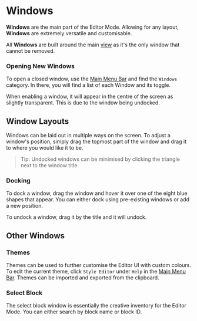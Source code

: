 # Windows

**Windows** are the main part of the Editor Mode. Allowing for any layout, **Windows** are extremely versatile and customisable.

All **Windows** are built around the main [view](views.md) as it's the only window that cannot be removed.

### Opening New Windows

To open a closed window, use the [Main Menu Bar](/editor/mainmenubar.md) and find the `Windows` category. In there, you will find a list of each Window and its toggle.

When enabling a window, it will appear in the centre of the screen as slightly transparent. This is due to the window being undocked.

## Window Layouts

Windows can be laid out in multiple ways on the screen. To adjust a window's position, simply drag the topmost part of the window and drag it to where you would like it to be.

> Tip: Undocked windows can be minimised by clicking the triangle next to the window title.

### Docking

To dock a window, drag the window and hover it over one of the eight blue shapes that appear. You can either dock using pre-existing windows or add a new position.

To undock a window, drag it by the title and it will undock.

## Other Windows

### Themes

Themes can be used to further customise the Editor UI with custom colours. To edit the current theme, click `Style Editor` under `Help` in the [Main Menu Bar](/editor/mainmenubar.md). Themes can be imported and exported from the clipboard. 

### Select Block

The select block window is essentially the creative inventory for the Editor Mode. You can either search by block name or block ID.